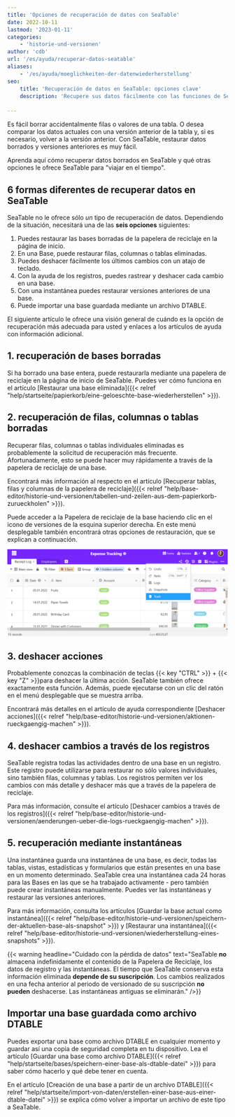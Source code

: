 ```yaml
---
title: 'Opciones de recuperación de datos con SeaTable'
date: 2022-10-11
lastmod: '2023-01-11'
categories:
    - 'historie-und-versionen'
author: 'cdb'
url: '/es/ayuda/recuperar-datos-seatable'
aliases:
    - '/es/ayuda/moeglichkeiten-der-datenwiederherstellung'
seo:
    title: 'Recuperación de datos en SeaTable: opciones clave'
    description: 'Recupere sus datos fácilmente con las funciones de SeaTable: papelera, historial, undo, snapshots, importación y versiones. Guía para todos los métodos.'

---
```


Es fácil borrar accidentalmente filas o valores de una tabla. O desea comparar los datos actuales con una versión anterior de la tabla y, si es necesario, volver a la versión anterior. Con SeaTable, restaurar datos borrados y versiones anteriores es muy fácil.

Aprenda aquí cómo recuperar datos borrados en SeaTable y qué otras opciones le ofrece SeaTable para "viajar en el tiempo".

## 6 formas diferentes de recuperar datos en SeaTable

SeaTable no le ofrece sólo _un_ tipo de recuperación de datos. Dependiendo de la situación, necesitará una de las **seis opciones** siguientes:

1. Puedes restaurar las bases borradas de la papelera de reciclaje en la página de inicio.
2. En una Base, puede restaurar filas, columnas o tablas eliminadas.
3. Puedes deshacer fácilmente los últimos cambios con un atajo de teclado.
4. Con la ayuda de los registros, puedes rastrear y deshacer cada cambio en una base.
5. Con una instantánea puedes restaurar versiones anteriores de una base.
6. Puede importar una base guardada mediante un archivo DTABLE.

El siguiente artículo le ofrece una visión general de cuándo es la opción de recuperación más adecuada para usted y enlaces a los artículos de ayuda con información adicional.

## 1\. recuperación de bases borradas

Si ha borrado una base entera, puede restaurarla mediante una papelera de reciclaje en la página de inicio de SeaTable. Puedes ver cómo funciona en el artículo [Restaurar una base eliminada]({{< relref "help/startseite/papierkorb/eine-geloeschte-base-wiederherstellen" >}}).

## 2\. recuperación de filas, columnas o tablas borradas

Recuperar filas, columnas o tablas individuales eliminadas es probablemente la solicitud de recuperación más frecuente. Afortunadamente, esto se puede hacer muy rápidamente a través de la papelera de reciclaje de una base.

Encontrará más información al respecto en el artículo [Recuperar tablas, filas y columnas de la papelera de reciclaje]({{< relref "help/base-editor/historie-und-versionen/tabellen-und-zeilen-aus-dem-papierkorb-zurueckholen" >}}).

Puede acceder a la Papelera de reciclaje de la base haciendo clic en el icono de versiones de la esquina superior derecha. En este menú desplegable también encontrará otras opciones de restauración, que se explican a continuación.

![Restauración de líneas individuales](images/Trash-Versionierung.png)

## 3\. deshacer acciones

Probablemente conozcas la combinación de teclas {{< key "CTRL" >}} + {{< key "Z" >}}para deshacer la última acción. SeaTable también ofrece exactamente esta función. Además, puede ejecutarse con un clic del ratón en el menú desplegable que se muestra arriba.

Encontrará más detalles en el artículo de ayuda correspondiente [Deshacer acciones]({{< relref "help/base-editor/historie-und-versionen/aktionen-rueckgaengig-machen" >}}).

## 4\. deshacer cambios a través de los registros

SeaTable registra todas las actividades dentro de una base en un registro. Este registro puede utilizarse para restaurar no sólo valores individuales, sino también filas, columnas y tablas. Los registros permiten ver los cambios con más detalle y deshacer más que a través de la papelera de reciclaje.

Para más información, consulte el artículo [Deshacer cambios a través de los registros]({{< relref "help/base-editor/historie-und-versionen/aenderungen-ueber-die-logs-rueckgaengig-machen" >}}).

## 5\. recuperación mediante instantáneas

Una instantánea guarda una instantánea de una base, es decir, todas las tablas, vistas, estadísticas y formularios que están presentes en una base en un momento determinado. SeaTable crea una instantánea cada 24 horas para las Bases en las que se ha trabajado activamente - pero también puede crear instantáneas manualmente. Puedes ver las instantáneas y restaurar las versiones anteriores.

Para más información, consulta los artículos [Guardar la base actual como instantánea]({{< relref "help/base-editor/historie-und-versionen/speichern-der-aktuellen-base-als-snapshot" >}}) y [Restaurar una instantánea]({{< relref "help/base-editor/historie-und-versionen/wiederherstellung-eines-snapshots" >}}).

{{< warning  headline="Cuidado con la pérdida de datos"  text="SeaTable **no** almacena indefinidamente el contenido de la Papelera de Reciclaje, los datos de registro y las instantáneas. El tiempo que SeaTable conserva esta información eliminada **depende de su suscripción**. Los cambios realizados en una fecha anterior al periodo de versionado de su suscripción **no pueden** deshacerse. Las instantáneas antiguas se eliminarán." />}}

## Importar una base guardada como archivo DTABLE

Puedes exportar una base como archivo DTABLE en cualquier momento y guardar así una copia de seguridad completa en tu dispositivo. Lea el artículo [Guardar una base como archivo DTABLE]({{< relref "help/startseite/bases/speichern-einer-base-als-dtable-datei" >}}) para saber cómo hacerlo y qué debe tener en cuenta.

En el artículo [Creación de una base a partir de un archivo DTABLE]({{< relref "help/startseite/import-von-daten/erstellen-einer-base-aus-einer-dtable-datei" >}}) se explica cómo volver a importar un archivo de este tipo a SeaTable.
